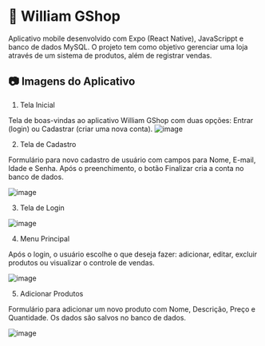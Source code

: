 # 📱 William GShop
Aplicativo mobile desenvolvido com Expo (React Native), JavaScrippt e banco de dados MySQL. O projeto tem como objetivo gerenciar uma loja através de um sistema de produtos, além de registrar vendas.




## 📷 Imagens do Aplicativo
1. Tela Inicial

Tela de boas-vindas ao aplicativo William GShop com duas opções: Entrar (login) ou Cadastrar (criar uma nova conta).
   ![image](https://github.com/user-attachments/assets/14e169b6-822f-49f9-be03-941a0135742b)



2. Tela de Cadastro

Formulário para novo cadastro de usuário com campos para Nome, E-mail, Idade e Senha. Após o preenchimento, o botão Finalizar cria a conta no banco de dados.

![image](https://github.com/user-attachments/assets/3e293d0b-f3e1-41e0-8cab-1540dad4b42a)

3. Tela de Login

![image](https://github.com/user-attachments/assets/f3516f3c-691c-4c25-8b2c-ba99f31ce0a4)

4. Menu Principal

Após o login, o usuário escolhe o que deseja fazer: adicionar, editar, excluir produtos ou visualizar o controle de vendas.

![image](https://github.com/user-attachments/assets/126749c1-2a88-44d4-a817-fe9421699739)

5. Adicionar Produtos

Formulário para adicionar um novo produto com Nome, Descrição, Preço e Quantidade. Os dados são salvos no banco de dados.

![image](https://github.com/user-attachments/assets/9b67b67d-2119-419f-98ee-e1e78db52761)
